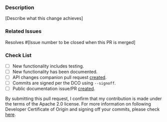 ### Description
[Describe what this change achieves]

### Related Issues
Resolves #[Issue number to be closed when this PR is merged]
<!-- List any other related issues here -->

### Check List
- [ ] New functionality includes testing.
- [ ] New functionality has been documented.
- [ ] API changes companion pull request [created](https://github.com/opensearch-project/opensearch-api-specification/blob/main/DEVELOPER_GUIDE.md).
- [ ] Commits are signed per the DCO using `--signoff`.
- [ ] Public documentation issue/PR [created](https://github.com/opensearch-project/documentation-website/issues/new/choose).

By submitting this pull request, I confirm that my contribution is made under the terms of the Apache 2.0 license.
For more information on following Developer Certificate of Origin and signing off your commits, please check [here](https://github.com/opensearch-project/k-NN/blob/main/CONTRIBUTING.md#developer-certificate-of-origin).
